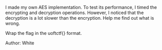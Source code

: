 I made my own AES implementation. To test its performance, I timed the encrypting and decryption operations. However, I noticed that the decryption is a lot slower than the encryption. Help me find out what is wrong.

Wrap the flag in the uoftctf{} format.

Author: White
